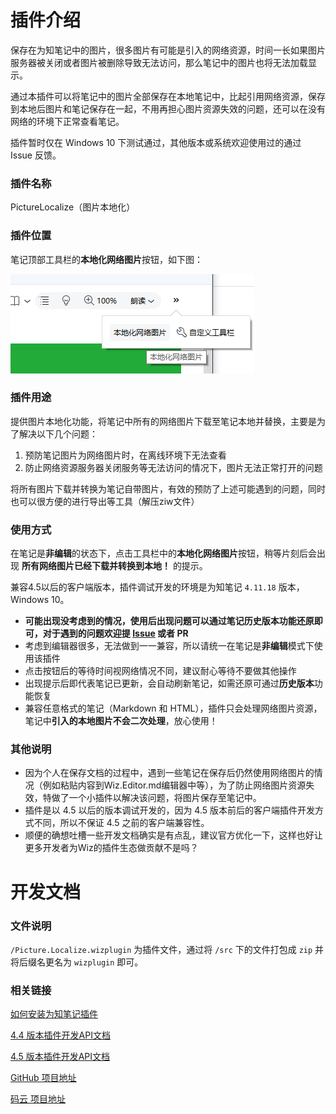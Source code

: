 # 插件介绍

保存在为知笔记中的图片，很多图片有可能是引入的网络资源，时间一长如果图片服务器被关闭或者图片被删除导致无法访问，那么笔记中的图片也将无法加载显示。

通过本插件可以将笔记中的图片全部保存在本地笔记中，比起引用网络资源，保存到本地后图片和笔记保存在一起，不用再担心图片资源失效的问题，还可以在没有网络的环境下正常查看笔记。

插件暂时仅在 Windows 10 下测试通过，其他版本或系统欢迎使用过的通过 Issue 反馈。

### 插件名称

PictureLocalize（图片本地化）


### 插件位置

笔记顶部工具栏的**本地化网络图片**按钮，如下图：

![20190417_140250](README.assets/20190417_140250.png)


### 插件用途

提供图片本地化功能，将笔记中所有的网络图片下载至笔记本地并替换，主要是为了解决以下几个问题：

1. 预防笔记图片为网络图片时，在离线环境下无法查看
2. 防止网络资源服务器关闭服务等无法访问的情况下，图片无法正常打开的问题

将所有图片下载并转换为笔记自带图片，有效的预防了上述可能遇到的问题，同时也可以很方便的进行导出等工具（解压ziw文件）


### 使用方式

在笔记是**非编辑**的状态下，点击工具栏中的**本地化网络图片**按钮，稍等片刻后会出现 **所有网络图片已经下载并转换到本地！** 的提示。

兼容4.5以后的客户端版本，插件调试开发的环境是为知笔记 `4.11.18` 版本，Windows 10。

- **可能出现没考虑到的情况，使用后出现问题可以通过笔记历史版本功能还原即可，对于遇到的问题欢迎提 [Issue](https://gitee.com/Richex/wiz-plugin-picture-localize/issues/new) 或者 PR**
- 考虑到编辑器很多，无法做到一一兼容，所以请统一在笔记是**非编辑**模式下使用该插件
- 点击按钮后的等待时间视网络情况不同，建议耐心等待不要做其他操作
- 出现提示后即代表笔记已更新，会自动刷新笔记，如需还原可通过**历史版本**功能恢复
- 兼容任意格式的笔记（Markdown 和 HTML），插件只会处理网络图片资源，笔记中**引入的本地图片不会二次处理**，放心使用！


### 其他说明

- 因为个人在保存文档的过程中，遇到一些笔记在保存后仍然使用网络图片的情况（例如粘贴内容到Wiz.Editor.md编辑器中等），为了防止网络图片资源失效，特做了一个小插件以解决该问题，将图片保存至笔记中。
- 插件是以 4.5 以后的版本调试开发的，因为 4.5 版本前后的客户端插件开发方式不同，所以不保证 4.5 之前的客户端兼容性。
- 顺便的确想吐槽一些开发文档确实是有点乱，建议官方优化一下，这样也好让更多开发者为Wiz的插件生态做贡献不是吗？




# 开发文档


### 文件说明

`/Picture.Localize.wizplugin` 为插件文件，通过将 `/src` 下的文件打包成 `zip` 并将后缀名更名为 `wizplugin` 即可。


### 相关链接

[如何安装为知笔记插件](http://www.wiz.cn/wiz-install-plugin.html)

[4.4 版本插件开发API文档](http://www.wiz.cn/manual/plugin/)

[4.5 版本插件开发API文档](http://www.wiz.cn/plugin-api-document-45.html)

[GitHub 项目地址](https://github.com/richex-cn/wiz-plugin-picture-localize)

[码云 项目地址](https://gitee.com/Richex/wiz-plugin-picture-localize)

